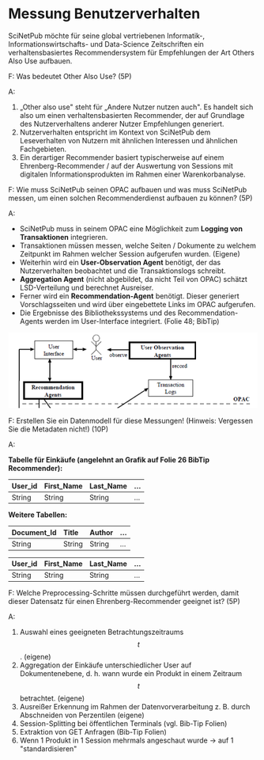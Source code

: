 # Messung Benutzerverhalten

SciNetPub möchte für seine global vertriebenen Informatik-, Informationswirtschafts- und Data-Science Zeitschriften ein verhaltensbasiertes Recommendersystem für Empfehlungen der Art Others Also Use aufbauen.

F: Was bedeutet Other Also Use? \(5P\)

A:

1. „Other also use" steht für „Andere Nutzer nutzen auch". Es handelt sich also um einen verhaltensbasierten Recommender, der auf Grundlage des Nutzerverhaltens anderer Nutzer Empfehlungen generiert.
2. Nutzerverhalten entspricht im Kontext von SciNetPub dem Leseverhalten von Nutzern mit ähnlichen Interessen und ähnlichen Fachgebieten.
3. Ein derartiger Recommender basiert typischerweise auf einem Ehrenberg-Recommender / auf der Auswertung von Sessions mit digitalen Informationsprodukten im Rahmen einer Warenkorbanalyse.

F: Wie muss SciNetPub seinen OPAC aufbauen und was muss SciNetPub messen, um einen solchen Recommenderdienst aufbauen zu können? \(5P\)

A:

* SciNetPub muss in seinem OPAC eine Möglichkeit zum **Logging von Transaktionen** integrieren.
* Transaktionen müssen messen, welche Seiten / Dokumente zu welchem Zeitpunkt im Rahmen welcher Session aufgerufen wurden. \(Eigene\)
* Weiterhin wird ein **User-Observation Agent** benötigt, der das Nutzerverhalten beobachtet und die Transaktionslogs schreibt.
* **Aggregation Agent** \(nicht abgebildet, da nicht Teil von OPAC\) schätzt LSD-Verteilung und berechnet Ausreiser.
* Ferner wird ein **Recommendation-Agent** benötigt. Dieser generiert Vorschlagsseiten und wird über eingebettete Links im OPAC aufgerufen.
* Die Ergebnisse des Bibliothekssystems und des Recommendation-Agents werden im User-Interface integriert. \(Folie 48; BibTip\)

![](../../.gitbook/assets/grafik%20%2839%29.png)

F: Erstellen Sie ein Datenmodell für diese Messungen! \(Hinweis: Vergessen Sie die Metadaten nicht!\) \(10P\)

A:

**Tabelle für Einkäufe \(angelehnt an Grafik auf Folie 26 BibTip Recommender\):**

| User\_id | First\_Name | Last\_Name | … |
| :--- | :--- | :--- | :--- |
| String | String | String | … |

**Weitere Tabellen:**

| Document\_Id | Title | Author | … |
| :--- | :--- | :--- | :--- |
| String | String | String | … |

| User\_id | First\_Name | Last\_Name | … |
| :--- | :--- | :--- | :--- |
| String | String | String | … |

F: Welche Preprocessing-Schritte müssen durchgeführt werden, damit dieser Datensatz für einen Ehrenberg-Recommender geeignet ist? \(5P\)

A:

1. Auswahl eines geeigneten Betrachtungszeitraums $$t$$. \(eigene\)
2. Aggregation der Einkäufe unterschiedlicher User auf Dokumentenebene, d. h. wann wurde ein Produkt in einem Zeitraum $$t$$ betrachtet. \(eigene\)
3. Ausreißer Erkennung im Rahmen der Datenvorverarbeitung z. B. durch Abschneiden von Perzentilen \(eigene\)
4. Session-Splitting bei öffentlichen Terminals \(vgl. Bib-Tip Folien\)
5. Extraktion von GET Anfragen \(Bib-Tip Folien\)
6. Wenn 1 Produkt in 1 Session mehrmals angeschaut wurde → auf 1 "standardisieren"

